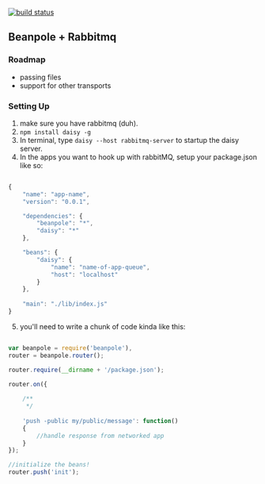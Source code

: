 [![build status](https://secure.travis-ci.org/crcn/daisy.js.png)](http://travis-ci.org/crcn/daisy.js)
## Beanpole + Rabbitmq



### Roadmap

- passing files
- support for other transports

### Setting Up

1. make sure you have rabbitmq (duh).
2. `npm install daisy -g`
3. In terminal, type `daisy --host rabbitmq-server` to startup the daisy server.
4. In the apps you want to hook up with rabbitMQ, setup your package.json like so:


```javascript

{
    "name": "app-name",
    "version": "0.0.1",

    "dependencies": {
        "beanpole": "*",
		"daisy": "*"
    },

	"beans": {
		"daisy": {
			"name": "name-of-app-queue",
			"host": "localhost"
		}
	},
    
    "main": "./lib/index.js"
}


```

5. you'll need to write a chunk of code kinda like this:

```javascript

var beanpole = require('beanpole'),
router = beanpole.router();

router.require(__dirname + '/package.json');

router.on({
	
	/**
	 */
	
	'push -public my/public/message': function()
	{
		//handle response from networked app
	}
});

//initialize the beans!
router.push('init');

``` 